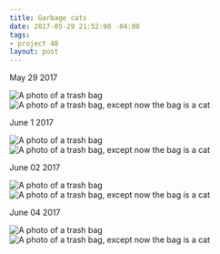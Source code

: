 ```yaml
---
title: Garbage cats
date: 2017-05-29 21:52:00 -04:00
tags:
- project 48
layout: post
---
```


May 29 2017

<div class="cols">
	<div class="col col-xs-12 col-sm-6">
		<img src="/assets/2017-05-29-garbage-cat-01.jpg" alt="A photo of a trash bag" />
	</div>
	<div class="col col-xs-12 col-sm-6">
        <img src="/assets/2017-05-29-garbage-cat-02.jpg" alt="A photo of a trash bag, except now the bag is a cat" />
	</div>
</div>

June 1 2017

<div class="cols">
	<div class="col col-xs-12 col-sm-6">
		<img src="/assets/2017-06-01-garbage-cat-01.jpg" alt="A photo of a trash bag" />
	</div>
	<div class="col col-xs-12 col-sm-6">
        <img src="/assets/2017-06-01-garbage-cat-02.jpg" alt="A photo of a trash bag, except now the bag is a cat" />
	</div>
</div>

June 02 2017

<div class="cols">
	<div class="col col-xs-12 col-sm-6">
		<img src="/assets/2017-06-02-garbage-cat-01.jpg" alt="A photo of a trash bag" />
	</div>
	<div class="col col-xs-12 col-sm-6">
        <img src="/assets/2017-06-02-garbage-cat-02.jpg" alt="A photo of a trash bag, except now the bag is a cat" />
	</div>
</div>


June 04 2017

<div class="cols">
	<div class="col col-xs-12 col-sm-6">
		<img src="/assets/2017-06-04-garbage-cat-01.jpg" alt="A photo of a trash bag" />
	</div>
	<div class="col col-xs-12 col-sm-6">
        <img src="/assets/2017-06-04-garbage-cat-02.jpg" alt="A photo of a trash bag, except now the bag is a cat" />
	</div>
</div>